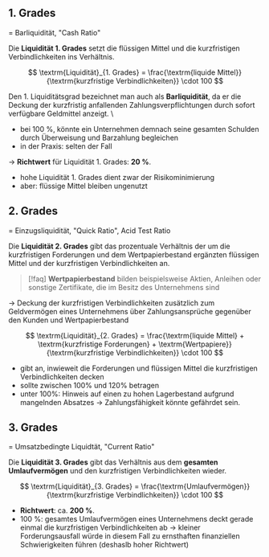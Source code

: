 ## 1. Grades
= Barliquidität, "Cash Ratio"

Die **Liquidität 1. Grades** setzt die flüssigen Mittel und die kurzfristigen Verbindlichkeiten ins Verhältnis.

$$
\textrm{Liquidität}_{1. Grades} = \frac{\textrm{liquide Mittel}}{\textrm{kurzfristige Verbindlichkeiten}} \cdot 100
$$

Den 1. Liquiditätsgrad bezeichnet man auch als **Barliquidität**, da er die Deckung der kurzfristig anfallenden Zahlungsverpflichtungen durch sofort verfügbare Geldmittel anzeigt. \
- bei 100 %, könnte ein Unternehmen demnach seine gesamten Schulden durch Überweisung und Barzahlung begleichen
- in der Praxis: selten der Fall 

&rarr; **Richtwert** für  Liquidität 1. Grades: **20 %**.

- hohe Liquidität 1. Grades dient zwar der Risikominimierung
- aber: flüssige Mittel bleiben ungenutzt

## 2. Grades
= Einzugsliquidität, "Quick Ratio", Acid Test Ratio

Die **Liquidität 2. Grades** gibt das prozentuale Verhältnis der um die kurzfristigen Forderungen und dem Wertpapierbestand ergänzten flüssigen Mittel und der kurzfristigen Verbindlichkeiten an. 

> [!faq] **Wertpapierbestand** 
> bilden beispielsweise Aktien, Anleihen oder sonstige Zertifikate, die im Besitz des Unternehmens sind

&rarr;  Deckung der kurzfristigen Verbindlichkeiten zusätzlich zum Geldvermögen eines Unternehmens über Zahlungsansprüche gegenüber den Kunden und Wertpapierbestand

$$
\textrm{Liquidität}_{2. Grades} = \frac{\textrm{liquide Mittel} + \textrm{kurzfristige Forderungen} + \textrm{Wertpapiere}}{\textrm{kurzfristige Verbindlichkeiten}} \cdot 100
$$

- gibt an, inwieweit die Forderungen und flüssigen Mittel die kurzfristigen Verbindlichkeiten decken
- sollte zwischen 100% und 120% betragen
- unter 100%: Hinweis auf einen zu hohen Lagerbestand aufgrund mangelnden Absatzes 
&rarr; Zahlungsfähigkeit könnte gefährdet sein.

## 3. Grades
= Umsatzbedingte Liquidtät, "Current Ratio"

Die **Liquidität 3. Grades** gibt das Verhältnis aus dem **gesamten Umlaufvermögen** und den kurzfristigen Verbindlichkeiten wieder. 

$$
\textrm{Liquidität}_{3. Grades} = \frac{\textrm{Umlaufvermögen}}{\textrm{kurzfristige Verbindlichkeiten}} \cdot 100
$$

- **Richtwert**: ca. **200 %**. 
- 100 %: gesamtes Umlaufvermögen eines Unternehmens deckt gerade einmal die kurzfristigen Verbindlichkeiten ab
&rarr; kleiner Forderungsausfall würde in diesem Fall zu ernsthaften finanziellen Schwierigkeiten führen (deshaslb hoher Richtwert) 